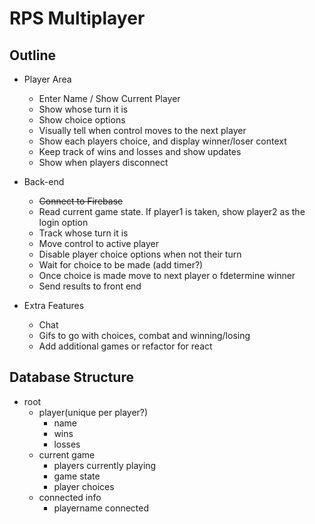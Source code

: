 # RPS Multiplayer

## Outline

- Player Area
  - Enter Name / Show Current Player
  - Show whose turn it is
  - Show choice options
  - Visually tell when control moves to the next player
  - Show each players choice, and display winner/loser context
  - Keep track of wins and losses and show updates
  - Show when players disconnect

- Back-end
  - ~~Connect to Firebase~~
  - Read current game state. If player1 is taken, show player2 as the login option
  - Track whose turn it is
  - Move control to active player
  - Disable player choice options when not their turn
  - Wait for choice to be made (add timer?)
  - Once choice is made move to next player o fdetermine winner
  - Send results to front end

- Extra Features
  - Chat
  - Gifs to go with choices, combat and winning/losing
  - Add additional games or refactor for react

## Database Structure

- root
  - player(unique per player?)
    - name
    - wins
    - losses
  - current game
    - players currently playing
    - game state
    - player choices
  - connected info
    - playername connected